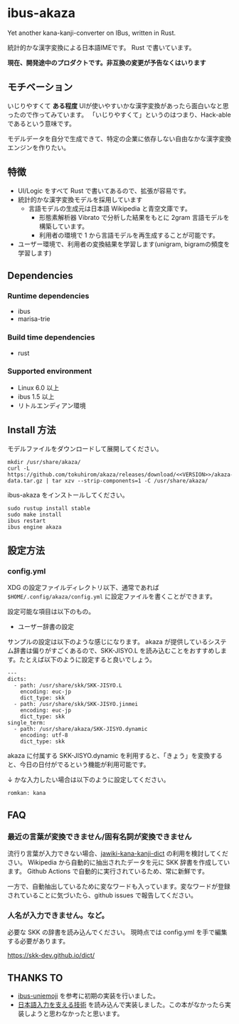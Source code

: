 # ibus-akaza

Yet another kana-kanji-converter on IBus, written in Rust.

統計的かな漢字変換による日本語IMEです。
Rust で書いています。

**現在、開発途中のプロダクトです。非互換の変更が予告なくはいります**

## モチベーション

いじりやすくて **ある程度** UIが使いやすいかな漢字変換があったら面白いなと思ったので作ってみています。
「いじりやすくて」というのはつまり、Hack-able であるという意味です。

モデルデータを自分で生成できて、特定の企業に依存しない自由なかな漢字変換エンジンを作りたい。

## 特徴

* UI/Logic をすべて Rust で書いてあるので、拡張が容易です。
* 統計的かな漢字変換モデルを採用しています
    * 言語モデルの生成元は日本語 Wikipedia と青空文庫です。
        * 形態素解析器 Vibrato で分析した結果をもとに 2gram 言語モデルを構築しています。
        * 利用者の環境で 1 から言語モデルを再生成することが可能です。
* ユーザー環境で、利用者の変換結果を学習します(unigram, bigramの頻度を学習します)

## Dependencies

### Runtime dependencies

* ibus
* marisa-trie

### Build time dependencies

* rust

### Supported environment

* Linux 6.0 以上
* ibus 1.5 以上
* リトルエンディアン環境

## Install 方法

モデルファイルをダウンロードして展開してください。

    mkdir /usr/share/akaza/
    curl -L https://github.com/tokuhirom/akaza/releases/download/<<VERSION>>/akaza-data.tar.gz | tar xzv --strip-components=1 -C /usr/share/akaza/

ibus-akaza をインストールしてください。

    sudo rustup install stable
    sudo make install
    ibus restart
    ibus engine akaza

## 設定方法

### config.yml

XDG の設定ファイルディレクトリ以下、通常であれば `$HOME/.config/akaza/config.yml` に設定ファイルを書くことができます。

設定可能な項目は以下のもの。

* ユーザー辞書の設定

サンプルの設定は以下のような感じになります。
akaza が提供しているシステム辞書は偏りがすごくあるので、SKK-JISYO.L を読み込むことをおすすめします。たとえば以下のように設定すると良いでしょう。

    ---
    dicts:
      - path: /usr/share/skk/SKK-JISYO.L
        encoding: euc-jp
        dict_type: skk
      - path: /usr/share/skk/SKK-JISYO.jinmei
        encoding: euc-jp
        dict_type: skk
    single_term:
      - path: /usr/share/akaza/SKK-JISYO.dynamic
        encoding: utf-8
        dict_type: skk

akaza に付属する SKK-JISYO.dynamic を利用すると、「きょう」を変換すると、今日の日付がでるという機能が利用可能です。

↓ かな入力したい場合は以下のように設定してください。

    romkan: kana

## FAQ

### 最近の言葉が変換できません/固有名詞が変換できません

流行り言葉が入力できない場合、[jawiki-kana-kanji-dict](https://github.com/tokuhirom/jawiki-kana-kanji-dict) の利用を検討してください。
Wikipedia から自動的に抽出されたデータを元に SKK 辞書を作成しています。
Github Actions で自動的に実行されているため、常に新鮮です。

一方で、自動抽出しているために変なワードも入っています。変なワードが登録されていることに気づいたら、github issues で報告してください。

### 人名が入力できません。など。

必要な SKK の辞書を読み込んでください。
現時点では config.yml を手で編集する必要があります。

https://skk-dev.github.io/dict/

## THANKS TO

* [ibus-uniemoji](https://github.com/salty-horse/ibus-uniemoji) を参考に初期の実装を行いました。
* [日本語入力を支える技術](https://gihyo.jp/book/2012/978-4-7741-4993-6) を読み込んで実装しました。この本がなかったら実装しようと思わなかったと思います。

